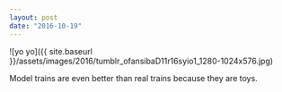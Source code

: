 ```yaml
---
layout: post
date: "2016-10-19"
---
```


![yo yo]({{ site.baseurl }}/assets/images/2016/tumblr_ofansibaD11r16syio1_1280-1024x576.jpg)

Model trains are even better than real trains because they are toys.
